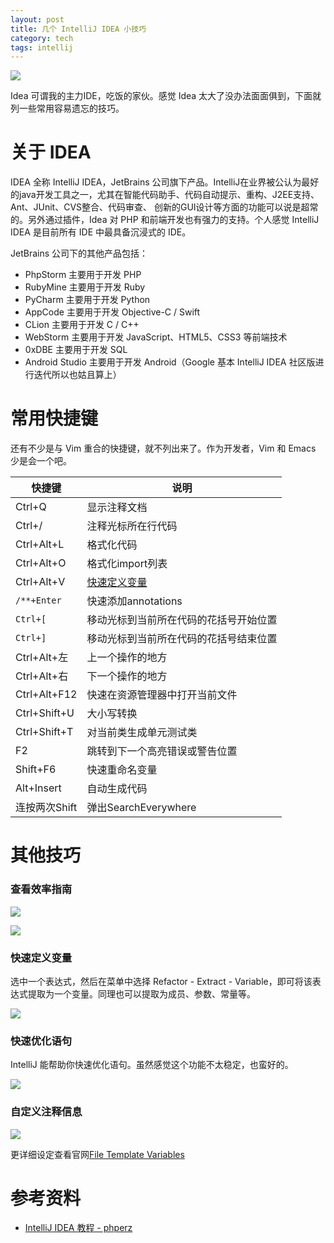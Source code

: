 ```yaml
---
layout: post
title: 几个 IntelliJ IDEA 小技巧
category: tech
tags: intellij
---
```


![](https://cdn.kelu.org/blog/tags/intellij.jpg)

Idea 可谓我的主力IDE，吃饭的家伙。感觉 Idea 太大了没办法面面俱到，下面就列一些常用容易遗忘的技巧。

# 关于 IDEA

IDEA 全称 IntelliJ IDEA，JetBrains 公司旗下产品。IntelliJ在业界被公认为最好的java开发工具之一，尤其在智能代码助手、代码自动提示、重构、J2EE支持、Ant、JUnit、CVS整合、代码审查、 创新的GUI设计等方面的功能可以说是超常的。另外通过插件，Idea 对 PHP 和前端开发也有强力的支持。个人感觉 IntelliJ IDEA 是目前所有 IDE 中最具备沉浸式的 IDE。

JetBrains 公司下的其他产品包括：

* PhpStorm 主要用于开发 PHP
* RubyMine 主要用于开发 Ruby
* PyCharm 主要用于开发 Python
* AppCode 主要用于开发 Objective-C / Swift
* CLion 主要用于开发 C / C++
* WebStorm 主要用于开发 JavaScript、HTML5、CSS3 等前端技术
* 0xDBE 主要用于开发 SQL
* Android Studio 主要用于开发 Android（Google 基本 IntelliJ IDEA 社区版进行迭代所以也姑且算上）

# 常用快捷键

还有不少是与 Vim 重合的快捷键，就不列出来了。作为开发者，Vim 和 Emacs  少是会一个吧。    


| 快捷键  | 说明  |
|---|---|
| Ctrl+Q | 显示注释文档 |
| Ctrl+/	 | 注释光标所在行代码 |
| Ctrl+Alt+L | 格式化代码 |
| Ctrl+Alt+O | 格式化import列表 |
| Ctrl+Alt+V | [快速定义变量][1] |
| `/**+Enter` | 快速添加annotations |
| `Ctrl+[` | 移动光标到当前所在代码的花括号开始位置 |
| `Ctrl+]` | 移动光标到当前所在代码的花括号结束位置 |
| Ctrl+Alt+左 | 上一个操作的地方 |
| Ctrl+Alt+右 | 下一个操作的地方 |
| Ctrl+Alt+F12 | 快速在资源管理器中打开当前文件 |
| Ctrl+Shift+U | 大小写转换 |
| Ctrl+Shift+T | 对当前类生成单元测试类 |
| F2 | 跳转到下一个高亮错误或警告位置 |
| Shift+F6 | 快速重命名变量 |
| Alt+Insert | 自动生成代码 |
| 连按两次Shift | 弹出SearchEverywhere |

# 其他技巧

### 查看效率指南

![](https://cdn.kelu.org/blog/2017/03/20170305183744.jpg)

![](https://cdn.kelu.org/blog/2017/03/20170305183724.jpg)

### <span id='extract'>快速定义变量</span>

选中一个表达式，然后在菜单中选择 Refactor - Extract - Variable，即可将该表达式提取为一个变量。同理也可以提取为成员、参数、常量等。

![](https://cdn.kelu.org/blog/2017/03/1421151681_4076.png)

### 快速优化语句

IntelliJ 能帮助你快速优化语句。虽然感觉这个功能不太稳定，也蛮好的。

![](https://cdn.kelu.org/blog/2017/03/1421151682_6823.png)

### 自定义注释信息

![](https://cdn.kelu.org/blog/2017/03/20170305210510.jpg)

更详细设定查看官网[File Template Variables](https://www.jetbrains.com/help/idea/2016.3/file-template-variables.html)

# 参考资料

* [IntelliJ IDEA 教程 - phperz](http://www.phperz.com/article/15/0923/159068.html)

[1]: #extract